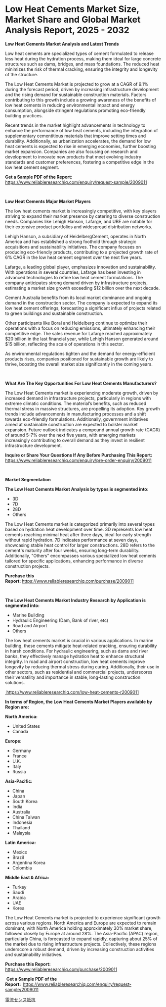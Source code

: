 <p><h1>Low Heat Cements Market Size, Market Share and Global Market Analysis Report, 2025 - 2032</h1></p><p><strong>Low Heat Cements Market Analysis and Latest Trends</strong></p>
<p><p>Low heat cements are specialized types of cement formulated to release less heat during the hydration process, making them ideal for large concrete structures such as dams, bridges, and mass foundations. The reduced heat minimizes the risk of thermal cracking, ensuring the integrity and longevity of the structure.</p><p>The Low Heat Cements Market is projected to grow at a CAGR of 9.1% during the forecast period, driven by increasing infrastructure development and the rising demand for sustainable construction materials. Factors contributing to this growth include a growing awareness of the benefits of low heat cements in reducing environmental impact and energy consumption, alongside stringent regulations promoting eco-friendly building practices.</p><p>Recent trends in the market highlight advancements in technology to enhance the performance of low heat cements, including the integration of supplementary cementitious materials that improve setting times and durability. Additionally, as urbanization accelerates, the demand for low heat cements is expected to rise in emerging economies, further boosting market expansion. Companies are also focusing on research and development to innovate new products that meet evolving industry standards and customer preferences, fostering a competitive edge in the low heat cement segment.</p></p>
<p><strong>Get a Sample PDF of the Report:&nbsp;</strong> <a href="https://www.reliableresearchiq.com/enquiry/request-sample/2009011?utm_campaign=1082&utm_medium=2&utm_source=Github&utm_content=ia&utm_term=05022025&utm_id=low-heat-cements">https://www.reliableresearchiq.com/enquiry/request-sample/2009011</a></p>
<p>&nbsp;</p>
<p><strong>Low Heat Cements Major Market Players</strong></p>
<p><p>The low heat cements market is increasingly competitive, with key players striving to expand their market presence by catering to diverse construction needs. Companies like Lehigh Hanson, Lafarge, and UBE are notable for their extensive product portfolios and widespread distribution networks. </p><p>Lehigh Hanson, a subsidiary of HeidelbergCement, operates in North America and has established a strong foothold through strategic acquisitions and sustainability initiatives. The company focuses on producing eco-friendly products, contributing to a projected growth rate of 6% CAGR in the low heat cement segment over the next five years.</p><p>Lafarge, a leading global player, emphasizes innovation and sustainability. With operations in several countries, Lafarge has been investing in advanced technologies to refine low heat cement formulations. The company anticipates strong demand driven by infrastructure projects, estimating a market size growth exceeding $12 billion over the next decade.</p><p>Cement Australia benefits from its local market dominance and ongoing demand in the construction sector. The company is expected to expand its low heat cement offerings, forecasting a significant influx of projects related to green buildings and sustainable construction.</p><p>Other participants like Boral and Heidelberg continue to optimize their operations with a focus on reducing emissions, ultimately enhancing their competitive edge. The sales revenue for Lafarge reached approximately $20 billion in the last financial year, while Lehigh Hanson generated around $15 billion, reflecting the scale of operations in this sector.</p><p>As environmental regulations tighten and the demand for energy-efficient products rises, companies positioned for sustainable growth are likely to thrive, boosting the overall market size significantly in the coming years.</p></p>
<p>&nbsp;</p>
<p><strong>What Are The Key Opportunities For Low Heat Cements Manufacturers?</strong></p>
<p><p>The Low Heat Cements market is experiencing moderate growth, driven by increased demand in infrastructure projects, particularly in regions with extreme climatic conditions. The material’s benefits, such as reduced thermal stress in massive structures, are propelling its adoption. Key growth trends include advancements in manufacturing processes and a shift towards eco-friendly formulations. Additionally, government initiatives aimed at sustainable construction are expected to bolster market expansion. Future outlook indicates a compound annual growth rate (CAGR) of around 5-7% over the next five years, with emerging markets increasingly contributing to overall demand as they invest in resilient infrastructure development.</p></p>
<p><strong>Inquire or Share Your Questions If Any Before Purchasing This Report:</strong> <a href="https://www.reliableresearchiq.com/enquiry/pre-order-enquiry/2009011?utm_campaign=1082&utm_medium=2&utm_source=Github&utm_content=ia&utm_term=05022025&utm_id=low-heat-cements">https://www.reliableresearchiq.com/enquiry/pre-order-enquiry/2009011</a></p>
<p>&nbsp;</p>
<p><strong>Market Segmentation</strong></p>
<p><strong>The Low Heat Cements Market Analysis by types is segmented into:</strong></p>
<p><ul><li>3D</li><li>7D</li><li>28D</li><li>Others</li></ul></p>
<p><p>The Low Heat Cements market is categorized primarily into several types based on hydration heat development over time. 3D represents low heat cements reaching minimal heat after three days, ideal for early strength without rapid hydration. 7D indicates performance at seven days, showcasing stable heat control for larger constructions. 28D refers to the cement's maturity after four weeks, ensuring long-term durability. Additionally, "Others" encompasses various specialized low heat cements tailored for specific applications, enhancing performance in diverse construction projects.</p></p>
<p><strong>Purchase this Report:&nbsp;</strong><a href="https://www.reliableresearchiq.com/purchase/2009011?utm_campaign=1082&utm_medium=2&utm_source=Github&utm_content=ia&utm_term=05022025&utm_id=low-heat-cements">https://www.reliableresearchiq.com/purchase/2009011</a></p>
<p>&nbsp;</p>
<p><strong>The Low Heat Cements Market Industry Research by Application is segmented into:</strong></p>
<p><ul><li>Marine Building</li><li>Hydraulic Engineering (Dam, Bank of river, etc)</li><li>Road and Airport</li><li>Others</li></ul></p>
<p><p>The low heat cements market is crucial in various applications. In marine building, these cements mitigate heat-related cracking, ensuring durability in harsh conditions. For hydraulic engineering, such as dams and river banks, they effectively manage hydration heat to enhance structural integrity. In road and airport construction, low heat cements improve longevity by reducing thermal stress during curing. Additionally, their use in other sectors, such as residential and commercial projects, underscores their versatility and importance in stable, long-lasting construction solutions.</p></p>
<p><a href="https://www.reliableresearchiq.com/low-heat-cements-r2009011?utm_campaign=1082&utm_medium=2&utm_source=Github&utm_content=ia&utm_term=05022025&utm_id=low-heat-cements">&nbsp;https://www.reliableresearchiq.com/low-heat-cements-r2009011</a></p>
<p><strong>In terms of Region, the Low Heat Cements Market Players available by Region are:</strong></p>
<p>
    <p> <strong> North America: </strong>
        <ul>
            <li>United States</li>
            <li>Canada</li>
        </ul>
        </p> 
    <p> <strong> Europe: </strong>
        <ul>
            <li>Germany</li>
            <li>France</li>
            <li>U.K.</li>
            <li>Italy</li>
            <li>Russia</li>
        </ul>
        </p> 
    <p> <strong> Asia-Pacific: </strong>
        <ul>
            <li>China</li>
            <li>Japan</li>
            <li>South Korea</li>
            <li>India</li>
            <li>Australia</li>
            <li>China Taiwan</li>
            <li>Indonesia</li>
            <li>Thailand</li>
            <li>Malaysia</li>
        </ul>
        </p> 
    <p> <strong> Latin America: </strong>
        <ul>
            <li>Mexico</li>
            <li>Brazil</li>
            <li>Argentina Korea</li>
            <li>Colombia</li>
        </ul>
        </p> 
    <p> <strong> Middle East & Africa: </strong>
        <ul>
            <li>Turkey</li>
            <li>Saudi</li>
            <li>Arabia</li>
            <li>UAE</li>
            <li>Korea</li>
        </ul>
    </p>
    </p>
<p><p>The Low Heat Cements market is projected to experience significant growth across various regions. North America and Europe are expected to remain dominant, with North America holding approximately 30% market share, followed closely by Europe at around 28%. The Asia-Pacific (APAC) region, particularly China, is forecasted to expand rapidly, capturing about 25% of the market due to rising infrastructure projects. Collectively, these regions underscore a robust demand, driven by increasing construction activities and sustainability initiatives.</p></p>
<p><strong>Purchase this Report: </strong><a href="https://www.reliableresearchiq.com/purchase/2009011?utm_campaign=1082&utm_medium=2&utm_source=Github&utm_content=ia&utm_term=05022025&utm_id=low-heat-cements">https://www.reliableresearchiq.com/purchase/2009011</a></p>
<p>&nbsp;<strong>Get a Sample PDF of the Report:&nbsp;&nbsp;</strong><a href="https://www.reliableresearchiq.com/enquiry/request-sample/2009011?utm_campaign=1082&utm_medium=2&utm_source=Github&utm_content=ia&utm_term=05022025&utm_id=low-heat-cements">https://www.reliableresearchiq.com/enquiry/request-sample/2009011</a></p>
<p><strong></strong></p>
<p><p><a href="https://github.com/lababdou/Market-Research-Report-List-6/blob/main/178695035278.md?utm_campaign=1082&utm_medium=2&utm_source=Github&utm_content=ia&utm_term=05022025&utm_id=low-heat-cements">電流センス抵抗</a></p></p>
